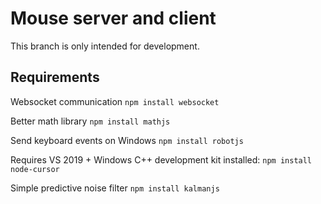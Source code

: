 # Mouse server and client

This branch is only intended for development.

## Requirements
Websocket communication
```npm install websocket```

Better math library
```npm install mathjs```

Send keyboard events on Windows
```npm install robotjs```

Requires VS 2019 + Windows C++ development kit installed:
```npm install node-cursor```

Simple predictive noise filter
```npm install kalmanjs```